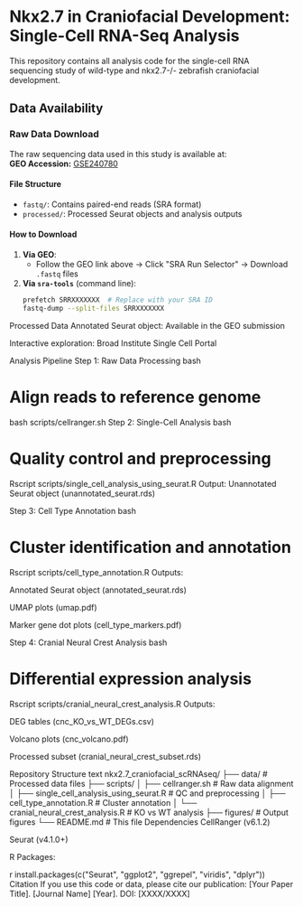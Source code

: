 # Nkx2.7 in Craniofacial Development: Single-Cell RNA-Seq Analysis

This repository contains all analysis code for the single-cell RNA sequencing study of wild-type and nkx2.7-/- zebrafish craniofacial development.

## Data Availability

### Raw Data Download
The raw sequencing data used in this study is available at:  
**GEO Accession:** [GSE240780](https://www.ncbi.nlm.nih.gov/geo/query/acc.cgi?acc=GSE240780)  

#### File Structure
- `fastq/`: Contains paired-end reads (SRA format)  
- `processed/`: Processed Seurat objects and analysis outputs  

#### How to Download
1. **Via GEO**:  
   - Follow the GEO link above → Click "SRA Run Selector" → Download `.fastq` files  
2. **Via `sra-tools`** (command line):  
   ```bash
   prefetch SRRXXXXXXX  # Replace with your SRA ID
   fastq-dump --split-files SRRXXXXXXX
Processed Data
Annotated Seurat object: Available in the GEO submission

Interactive exploration: Broad Institute Single Cell Portal

Analysis Pipeline
Step 1: Raw Data Processing
bash
# Align reads to reference genome
bash scripts/cellranger.sh
Step 2: Single-Cell Analysis
bash
# Quality control and preprocessing
Rscript scripts/single_cell_analysis_using_seurat.R
Output: Unannotated Seurat object (unannotated_seurat.rds)

Step 3: Cell Type Annotation
bash
# Cluster identification and annotation
Rscript scripts/cell_type_annotation.R
Outputs:

Annotated Seurat object (annotated_seurat.rds)

UMAP plots (umap.pdf)

Marker gene dot plots (cell_type_markers.pdf)

Step 4: Cranial Neural Crest Analysis
bash
# Differential expression analysis
Rscript scripts/cranial_neural_crest_analysis.R
Outputs:

DEG tables (cnc_KO_vs_WT_DEGs.csv)

Volcano plots (cnc_volcano.pdf)

Processed subset (cranial_neural_crest_subset.rds)

Repository Structure
text
nkx2.7_craniofacial_scRNAseq/
├── data/                   # Processed data files
├── scripts/
│   ├── cellranger.sh       # Raw data alignment
│   ├── single_cell_analysis_using_seurat.R  # QC and preprocessing
│   ├── cell_type_annotation.R               # Cluster annotation
│   └── cranial_neural_crest_analysis.R      # KO vs WT analysis
├── figures/                # Output figures
└── README.md               # This file
Dependencies
CellRanger (v6.1.2)

Seurat (v4.1.0+)

R Packages:

r
install.packages(c("Seurat", "ggplot2", "ggrepel", "viridis", "dplyr"))
Citation
If you use this code or data, please cite our publication:
[Your Paper Title]. [Journal Name] [Year]. DOI: [XXXX/XXXX]
